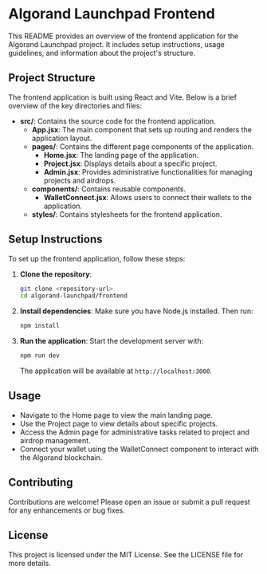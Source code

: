 # Algorand Launchpad Frontend

This README provides an overview of the frontend application for the Algorand Launchpad project. It includes setup instructions, usage guidelines, and information about the project's structure.

## Project Structure

The frontend application is built using React and Vite. Below is a brief overview of the key directories and files:

- **src/**: Contains the source code for the frontend application.
  - **App.jsx**: The main component that sets up routing and renders the application layout.
  - **pages/**: Contains the different page components of the application.
    - **Home.jsx**: The landing page of the application.
    - **Project.jsx**: Displays details about a specific project.
    - **Admin.jsx**: Provides administrative functionalities for managing projects and airdrops.
  - **components/**: Contains reusable components.
    - **WalletConnect.jsx**: Allows users to connect their wallets to the application.
  - **styles/**: Contains stylesheets for the frontend application.

## Setup Instructions

To set up the frontend application, follow these steps:

1. **Clone the repository**:
   ```bash
   git clone <repository-url>
   cd algorand-launchpad/frontend
   ```

2. **Install dependencies**:
   Make sure you have Node.js installed. Then run:
   ```bash
   npm install
   ```

3. **Run the application**:
   Start the development server with:
   ```bash
   npm run dev
   ```
   The application will be available at `http://localhost:3000`.

## Usage

- Navigate to the Home page to view the main landing page.
- Use the Project page to view details about specific projects.
- Access the Admin page for administrative tasks related to project and airdrop management.
- Connect your wallet using the WalletConnect component to interact with the Algorand blockchain.

## Contributing

Contributions are welcome! Please open an issue or submit a pull request for any enhancements or bug fixes.

## License

This project is licensed under the MIT License. See the LICENSE file for more details.